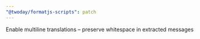 ```yaml
---
"@twoday/formatjs-scripts": patch
---
```


Enable multiline translations – preserve whitespace in extracted messages
